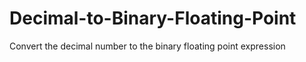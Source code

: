 # Decimal-to-Binary-Floating-Point
Convert the decimal number to the binary floating point expression
